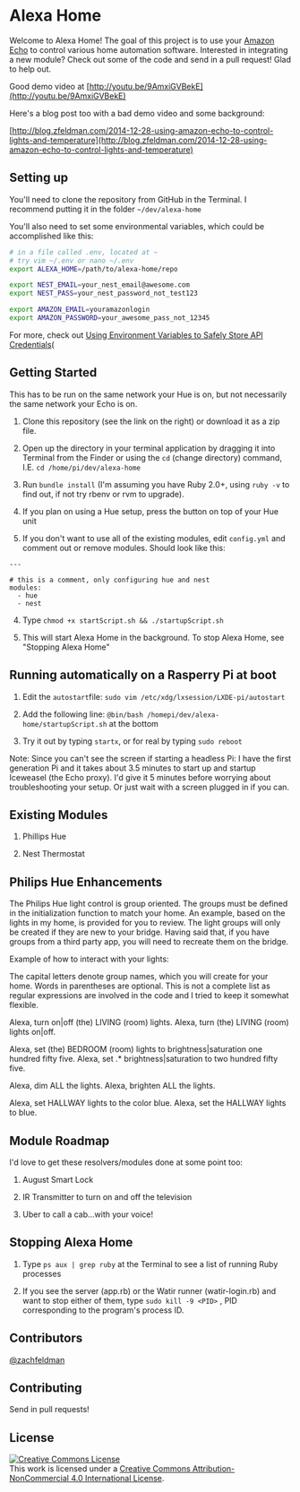 # Alexa Home

Welcome to Alexa Home! The goal of this project is to use your [Amazon Echo](http://amzn.to/1DO0ax3) to control various home automation software. Interested in integrating a new module? Check out some of the code and send in a pull request! Glad to help out.

Good demo video at [http://youtu.be/9AmxiGVBekE](http://youtu.be/9AmxiGVBekE)

Here's a blog post too with a bad demo video and some background:

[http://blog.zfeldman.com/2014-12-28-using-amazon-echo-to-control-lights-and-temperature](http://blog.zfeldman.com/2014-12-28-using-amazon-echo-to-control-lights-and-temperature)

## Setting up

You'll need to clone the repository from GitHub in the Terminal. I recommend putting it in the folder `~/dev/alexa-home`

You'll also need to set some environmental variables, which could be accomplished like this:

````bash
# in a file called .env, located at ~
# try vim ~/.env or nano ~/.env
export ALEXA_HOME=/path/to/alexa-home/repo

export NEST_EMAIL=your_nest_email@awesome.com
export NEST_PASS=your_nest_password_not_test123

export AMAZON_EMAIL=youramazonlogin
export AMAZON_PASSWORD=your_awesome_pass_not_12345
````

For more, check out [Using Environment Variables to Safely Store API Credentials](http://blog.zfeldman.com/2014-04-07-Using-Environment-Variables-to-Safely-Store-API-Credentials)(

## Getting Started

This has to be run on the same network your Hue is on, but not necessarily the same network your Echo is on.

1) Clone this repository (see the link on the right) or download it as a zip file.

2) Open up the directory in your terminal application by dragging it into Terminal from the Finder or using the `cd` (change directory) command, I.E. `cd /home/pi/dev/alexa-home`

3) Run `bundle install` (I'm assuming you have Ruby 2.0+, using `ruby -v` to find out, if not try rbenv or rvm to upgrade).

3) If you plan on using a Hue setup, press the button on top of your Hue unit

3) If you don't want to use all of the existing modules, edit `config.yml` and comment out or remove modules. Should look like this:

```
---

# this is a comment, only configuring hue and nest
modules:
  - hue
  - nest
```

4) Type `chmod +x startScript.sh && ./startupScript.sh`

5) This will start Alexa Home in the background. To stop Alexa Home, see "Stopping Alexa Home"

## Running automatically on a Rasperry Pi at boot

1) Edit the `autostart`file:
`sudo vim /etc/xdg/lxsession/LXDE-pi/autostart`

2) Add the following line:
`@bin/bash /homepi/dev/alexa-home/startupScript.sh`
at the bottom

3) Try it out by typing `startx`, or for real by typing `sudo reboot`

Note: Since you can't see the screen if starting a headless Pi: I have the first generation Pi and it takes about 3.5 minutes to start up and startup Iceweasel (the Echo proxy). I'd give it 5 minutes before worrying about troubleshooting your setup. Or just wait with a screen plugged in if you can.

## Existing Modules

1) Phillips Hue

2) Nest Thermostat

## Philips Hue Enhancements

The Philips Hue light control is group oriented. The groups must be defined in the initialization function to match your home. An example, based on the lights in my home, is provided for you to review. The light groups will only be created if they are new to your bridge. Having said that, if you have groups from a third party app, you will need to recreate them on the bridge.

Example of how to interact with your lights:

The capital letters denote group names, which you will create for your home. Words in parentheses are optional. This is not a complete list as regular expressions are involved in the code and I tried to keep it somewhat flexible.

Alexa, turn on|off (the) LIVING (room) lights.
Alexa, turn (the) LIVING (room) lights on|off.

Alexa, set (the) BEDROOM (room) lights to brightness|saturation one hundred fifty five.
Alexa, set .* brightness|saturation to two hundred fifty five.

Alexa, dim ALL the lights.
Alexa, brighten ALL the lights.

Alexa, set HALLWAY lights to the color blue.
Alexa, set the HALLWAY lights to blue.

## Module Roadmap

I'd love to get these resolvers/modules done at some point too:

1) August Smart Lock

2) IR Transmitter to turn on and off the television

3) Uber to call a cab...with your voice!

## Stopping Alexa Home

1) Type `ps aux | grep ruby` at the Terminal to see a list of running Ruby processes

2) If you see the server (app.rb) or the Watir runner (watir-login.rb) and want to stop either of them, type `sudo kill -9 <PID>` , PID corresponding to the program's process ID.

## Contributors

[@zachfeldman](https://twitter.com/zachfeldman)

## Contributing

Send in pull requests!


## License

<a rel="license" href="http://creativecommons.org/licenses/by-nc/4.0/"><img alt="Creative Commons License" style="border-width:0" src="https://i.creativecommons.org/l/by-nc/4.0/88x31.png" /></a><br />This work is licensed under a <a rel="license" href="http://creativecommons.org/licenses/by-nc/4.0/">Creative Commons Attribution-NonCommercial 4.0 International License</a>.